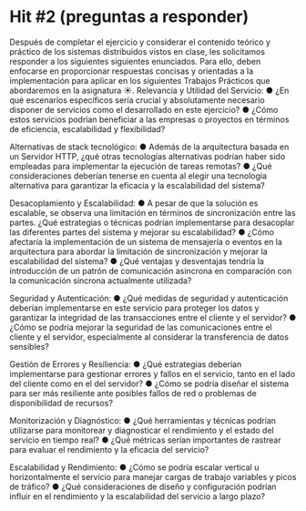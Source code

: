 # Hit #2 (preguntas a responder)
Después de completar el ejercicio y considerar el contenido teórico y práctico de los sistemas distribuidos vistos en clase, les solicitamos responder a los siguientes  siguientes enunciados. Para ello, deben enfocarse en proporcionar respuestas concisas y orientadas a la implementación para aplicar en los siguientes Trabajos Prácticos que abordaremos en la asignatura ☀️.
Relevancia y Utilidad del Servicio:
●	¿En qué escenarios específicos sería crucial y absolutamente necesario disponer de servicios como el desarrollado en este ejercicio?
●	¿Cómo estos servicios podrían beneficiar a las empresas o proyectos en términos de eficiencia, escalabilidad y flexibilidad?

Alternativas de stack tecnológico:
●	Además de la arquitectura basada en un Servidor HTTP, ¿qué otras tecnologías alternativas podrían haber sido empleadas para implementar la ejecución de tareas remotas?
●	¿Qué consideraciones deberían tenerse en cuenta al elegir una tecnología alternativa para garantizar la eficacia y la escalabilidad del sistema?

Desacoplamiento y Escalabilidad:
●	A pesar de que la solución es escalable, se observa una limitación en términos de sincronización entre las partes. ¿Qué estrategias o técnicas podrían implementarse para desacoplar las diferentes partes del sistema y mejorar su escalabilidad?
●	¿Cómo afectaría la implementación de un sistema de mensajería o eventos en la arquitectura para abordar la limitación de sincronización y mejorar la escalabilidad del sistema?
●	¿Qué ventajas y desventajas tendría la introducción de un patrón de comunicación asíncrona en comparación con la comunicación síncrona actualmente utilizada?

Seguridad y Autenticación:
●	¿Qué medidas de seguridad y autenticación deberían implementarse en este servicio para proteger los datos y garantizar la integridad de las transacciones entre el cliente y el servidor?
●	¿Cómo se podría mejorar la seguridad de las comunicaciones entre el cliente y el servidor, especialmente al considerar la transferencia de datos sensibles?

Gestión de Errores y Resiliencia:
●	¿Qué estrategias deberían implementarse para gestionar errores y fallos en el servicio, tanto en el lado del cliente como en el del servidor?
●	¿Cómo se podría diseñar el sistema para ser más resiliente ante posibles fallos de red o problemas de disponibilidad de recursos?

Monitorización y Diagnóstico:
●	¿Qué herramientas y técnicas podrían utilizarse para monitorear y diagnosticar el rendimiento y el estado del servicio en tiempo real?
●	¿Qué métricas serían importantes de rastrear para evaluar el rendimiento y la eficacia del servicio?

Escalabilidad y Rendimiento:
●	¿Cómo se podría escalar vertical u horizontalmente el servicio para manejar cargas de trabajo variables y picos de tráfico?
●	¿Qué consideraciones de diseño y configuración podrían influir en el rendimiento y la escalabilidad del servicio a largo plazo?
